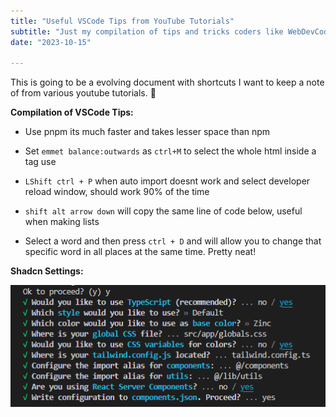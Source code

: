 ```yaml
---
title: "Useful VSCode Tips from YouTube Tutorials"
subtitle: "Just my compilation of tips and tricks coders like WebDevCody, JoshlikesCoding, Theo etc."
date: "2023-10-15"

---
```


This is going to be a evolving document with shortcuts I want to keep a note of from various youtube tutorials. 📓

**Compilation of VSCode Tips:**

 - Use pnpm its much faster and takes lesser space than npm 

 - Set `emmet balance:outwards` as `ctrl+M` to select the whole html inside a tag use

 - `LShift ctrl + P` when auto import doesnt work and select developer reload window, should work 90% of the time

 - `shift alt arrow down` will copy the same line of code below, useful when making lists

 - Select a word  and then press  `ctrl + D`  and will allow you to change that specific word in all places at the same time. Pretty neat!

 

**Shadcn Settings:**


![Alt text](image.png)